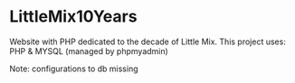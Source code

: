 # LittleMix10Years

Website with PHP dedicated to the decade of Little Mix.
This project uses: PHP & MYSQL (managed by phpmyadmin)

Note: configurations to db missing
